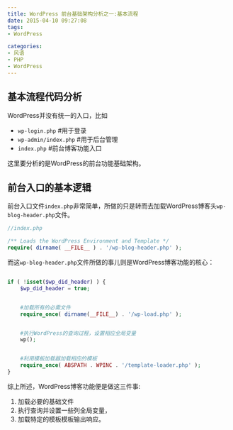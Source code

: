 ```yaml
---
title: WordPress 前台基础架构分析之一:基本流程 
date: 2015-04-10 09:27:08
tags:
- WordPress

categories:
- 风语
- PHP
- WordPress
---
```



## 基本流程代码分析

WordPress并没有统一的入口，比如

* `wp-login.php`    #用于登录
* `wp-admin/index.php`    #用于后台管理
* `index.php`    #前台博客功能入口

这里要分析的是WordPress的前台功能基础架构。


## 前台入口的基本逻辑


前台入口文件`index.php`非常简单，所做的只是转而去加载WordPress博客头`wp-blog-header.php`文件。

```PHP
//index.php

/** Loads the WordPress Environment and Template */
require( dirname( __FILE__ ) . '/wp-blog-header.php' );
```

而这`wp-blog-header.php`文件所做的事儿则是WordPress博客功能的核心：

```PHP

if ( !isset($wp_did_header) ) {
	$wp_did_header = true;


	#加载所有的必需文件
	require_once( dirname(__FILE__) . '/wp-load.php' );


	#执行WordPress的查询过程，设置相应全局变量
	wp();


	#利用模板加载器加载相应的模板
	require_once( ABSPATH . WPINC . '/template-loader.php' );
}
```

综上所述，WordPress博客功能便是做这三件事:

1. 加载必要的基础文件
2. 执行查询并设置一些列全局变量，
3. 加载特定的模板模板输出响应。

